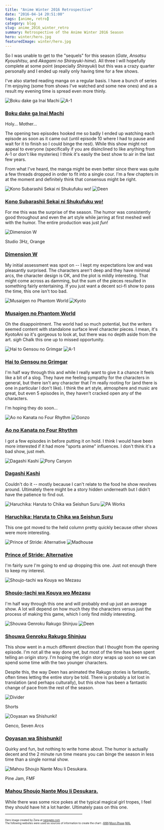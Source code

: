 ```yaml
---
title: "Anime Winter 2016 Retrospective"
date: "2016-04-14 20:51:00"
tags: [anime, retro]
category: blog
slug: anime_2016_winter_retro
summary: Retrospective of the Anime Winter 2016 Season
hero: winter/hero.jpg
featuredImage: winter/hero.jpg
---
```




So I was unable to get to the "sequels" for this season (_Gate_, _Ansatsu Kyoushitsu_, and _Akagami no Shirayuki-hime_). All three I will hopefully complete at some point (especially _Shirayuki_) but this was a crazy quarter personally and I ended up really only having time for a few shows.

I've also started reading manga on a regular basis. I have a bunch of series I'm enjoying (some from shows I've watched and some new ones) and as a result my evening time is spread even more thinly.

![Boku dake ga Inai Machi](winter/erased.jpg "Boku dake ga Inai Machi") ![A-1](studios/half/a1.png "A-1 Pictures")

### [Boku dake ga Inai Machi](https://hummingbird.me/anime/boku-dake-ga-inai-machi)

Holy... Mother...

The opening two episodes hooked me so badly I ended up watching each episode as soon as it came out (until episode 10 where I had to pause and wait for it to finish so I could binge the rest). While this show might not appeal to everyone (specifically if you are disinclined to like anything from A-1 or don't like mysteries) I think it's easily the best show to air in the last few years.

From what I've heard, the manga might be even better since there was quite a few threads dropped in order to fit into a single cour. I'm a few chapters in at the moment and definitely think that consensus might be right.

![Kono Subarashii Sekai ni Shukufuku wo!](winter/kono_subarashii.jpg "Kono Subarashii Sekai ni Shukufuku wo!") ![Deen](studios/half/studio_deen.png "Studio DEEN")

### [Kono Subarashii Sekai ni Shukufuku wo!](https://hummingbird.me/anime/kono-subarashii-sekai-ni-shukufuku-wo)

For me this was the surprise of the season. The humor was consistently good throughout and even the art style while jarring at first meshed well with the humor. The entire production was just _fun_!

![Dimension W](winter/dimensionw.jpg "Dimension W")

<div class="studio">Studio 3Hz, Orange</div>

### [Dimension W](https://hummingbird.me/anime/dimension-w)

My initial assessment was spot on -- I kept my expectations low and was pleasantly surprised. The characters aren't deep and they have minimal arcs, the character design is OK, and the plot is mildly interesting. That might come across as damming, but the sum of the pieces resulted in something fairly entertaining. If you just want a decent sci-fi show to pass the time, this one isn't too bad.

![Musaigen no Phantom World](winter/musaigennophantomworld.jpg "Musaigen no Phantom World") ![Kyoto](studios/half/kyoto.png "Kyoto")

### [Musaigen no Phantom World](https://hummingbird.me/anime/musaigen-no-phantom-world)

Oh the disappointment. The world had so much potential, but the writers seemed content with standalone surface level character pieces. I mean, it's KyotoAni so it's gorgeous to look at, but there was no depth aside from the art. _sigh_ Chalk this one up to missed opportunity.

![Hai to Gensou no Grimgar](winter/haitogensounogrimgar.jpg "Hai to Gensou no Grimgar") ![A-1](studios/half/a1.png "A-1 Pictures")

### [Hai to Gensou no Grimgar](https://hummingbird.me/anime/hai-to-gensou-no-grimgar)

I'm half way through this and while I really want to give it a chance it feels like a bit of a slog. They have me feeling sympathy for the characters in general, but there isn't any character that I'm really rooting for (and there is one in particular I don't like). I think the art style, atmosphere and music are great, but even 5 episodes in, they haven't cracked open any of the characters.

I'm hoping they do soon...

![Ao no Kanata no Four Rhythm](winter/aonokanatanofourrhythmv2.jpg "Ao no Kanata no Four Rhythm") ![Gonzo](studios/half/gonzo.png "Gonzo")

### [Ao no Kanata no Four Rhythm](https://hummingbird.me/anime/ao-no-kanata-no-four-rhythm)

I got a few episodes in before putting it on hold. I think I would have been more interested if it had more "sports anime" influences. I don't think it's a bad show, just meh.

![Dagashi Kashi](winter/dagashikashi_main.jpg "Dagashi Kashi") ![Pony Canyon](studios/half/pony_canyon.png "Pony Canyon")

### [Dagashi Kashi](https://hummingbird.me/anime/dagashi-kashi)

Couldn't do it -- mostly because I can't relate to the food he show revolves around. Ultimately there might be a story hidden underneath but I didn't have the patience to find out.

![Haruchika: Haruta to Chika wa Seishun Suru](winter/haruchika.jpg "Haruchika: Haruta to Chika wa Seishun Suru") ![PA Works](studios/half/pa_works.png "PA Works")

### [Haruchika: Haruta to Chika wa Seishun Suru](https://hummingbird.me/anime/haruchika-haruta-to-chika-wa-seishun-suru)

This one got moved to the held column pretty quickly because other shows were more interesting.

![Prince of Stride: Alternative](winter/princeofstridealternative.jpg "Prince of Stride: Alternative") ![Madhouse](studios/half/madhouse.png "Madhouse")

### [Prince of Stride: Alternative](https://hummingbird.me/anime/prince-of-stride-alternative)

I'm fairly sure I'm going to end up dropping this one. Just not enough there to keep my interest.

![Shoujo-tachi wa Kouya wo Mezasu](winter/shoujotachiwakouyawomezasu.jpg "Shoujo-tachi wa Kouya wo Mezasu")

### [Shoujo-tachi wa Kouya wo Mezasu](https://hummingbird.me/anime/shoujo-tachi-wa-kouya-wo-mezasu)

I'm half way through this one and will probably end up just an average show. A lot will depend on how much they the characters versus just the process of making this game, which I only find mildly interesting.

![Shouwa Genroku Rakugo Shinjuu](winter/rakugo.jpg "Shouwa Genroku Rakugo Shinjuu") ![Deen](studios/half/studio_deen.png "Deen")

### [Shouwa Genroku Rakugo Shinjuu](https://hummingbird.me/anime/shouwa-genroku-rakugo-shinjuu-tv)

This show went in a much different direction that I thought from the opening episode. I'm not all the way done yet, but most of the time has been spent telling an origin story. I'm hoping the origin story wraps up soon so we can spend some time with the two younger characters.

Despite this, the way Deen has animated the Rakugo stories is fantastic, often times letting the entire story be told. There is probably a lot lost in translation (and perhaps culturally), but this show has been a fantastic change of pace from the rest of the season.

![Divider]({static}/images/dividers/heartbeat_half.png)

<div class="divider-title">Shorts</div>

![Ooyasan wa Shishunki!](winter/ooyasanwashishunki.jpg "Ooyasan wa Shishunki!")

<div class="studio">Genco, Seven Arcs</div>

### [Ooyasan wa Shishunki!](https://hummingbird.me/anime/ooyasan-wa-shishunki)

Quirky and fun, but nothing to write home about. The humor is actually decent and the 2 minute run time means you can binge the season in less time than a single normal show.

![Mahou Shoujo Nante Mou Ii Desukara.](winter/Mahou-Shoujo-Nante-Mou-Ii-Desukara.jpg "Mahou Shoujo Nante Mou Ii Desukara.")

<div class="studio">Pine Jam, FMF</div>

### [Mahou Shoujo Nante Mou Ii Desukara.](https://hummingbird.me/anime/mahou-shoujo-nante-mou-ii-desukara)

While there was some nice pokes at the typical magical girl tropes, I feel they should have hit a lot harder. Ultimately pass on this one.

<div style="text-align: center">
<hr style="width: 50%"/>
</div>

<div style="font-size: 60%">
Hero image created by Zana at <a href="https://neregate.com/blog/">neregate.com</a> <br/>
The following websites were used as sources of information to create the chart : 
<a href="https://www.animenewsnetwork.com/">ANN</a>
<a href="https://m-p.sakura.ne.jp/">Moon Phase</a>
<a href="https://myanimelist.net/">MAL</a>
</div>
